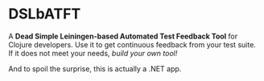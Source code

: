 # DSLbATFT

A **Dead Simple Leiningen-based Automated Test Feedback Tool** for Clojure developers. Use it to get continuous feedback from your test suite. If it does not meet your needs, *build your own tool!*

And to spoil the surprise, this is actually a .NET app.

